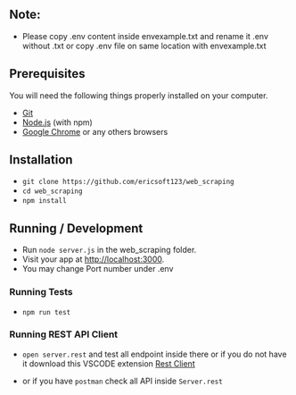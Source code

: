 ## Note:

* Please copy .env content inside envexample.txt and rename it .env without .txt or copy .env file on same location with envexample.txt

## Prerequisites

You will need the following things properly installed on your computer.

* [Git](https://git-scm.com/)
* [Node.js](https://nodejs.org/) (with npm)
* [Google Chrome](https://google.com/chrome/) or any others browsers

## Installation

* `git clone https://github.com/ericsoft123/web_scraping`
* `cd web_scraping`
* `npm install`

## Running / Development

* Run `node server.js` in the web_scraping folder.
* Visit your app at [http://localhost:3000](http://localhost:3000).
* You may change Port number under .env 


### Running Tests 

* `npm run test`


### Running REST API Client

* `open server.rest` and test all endpoint inside there or if you do not have it download this VSCODE extension [Rest Client](https://marketplace.visualstudio.com/items?itemName=humao.rest-client)

* or if you have `postman` check all API inside `Server.rest`




